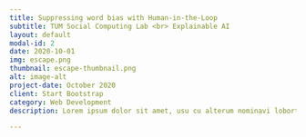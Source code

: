 ```yaml
---
title: Suppressing word bias with Human-in-the-Loop
subtitle: TUM Social Computing Lab <br> Explainable AI 
layout: default
modal-id: 2
date: 2020-10-01
img: escape.png
thumbnail: escape-thumbnail.png
alt: image-alt
project-date: October 2020
client: Start Bootstrap
category: Web Development
description: Lorem ipsum dolor sit amet, usu cu alterum nominavi lobortis. At duo novum diceret. Tantas apeirian vix et, usu sanctus postulant inciderint ut, populo diceret necessitatibus in vim. Cu eum dicam feugiat noluisse.

---
```


